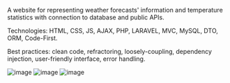 A website for representing weather forecasts' information and temperature statistics with connection to database and public APIs.

Technologies: HTML, CSS, JS, AJAX, PHP, LARAVEL, MVC, MySQL, DTO, ORM, Code-First.

Best practices: clean code, refractoring, loosely-coupling, dependency injection, user-friendly interface, error handling.

![image](https://github.com/LastPeaksStorm/wetter/assets/109522848/00f407ca-965f-4339-ab15-4821b0929ad3)
![image](https://github.com/LastPeaksStorm/wetter/assets/109522848/8443c700-91d9-48c1-918f-68c8d3033e60)
![image](https://github.com/LastPeaksStorm/wetter/assets/109522848/22f2d743-a7e8-4538-9e17-7bf3f15096f5)
